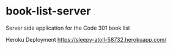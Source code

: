 # book-list-server
Server side application for the Code 301 book list

Heroku Deployment https://sleepy-atoll-58732.herokuapp.com/
